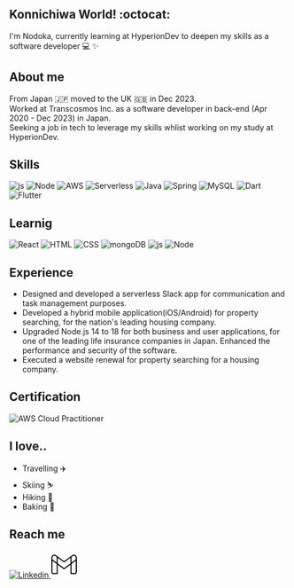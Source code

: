 **Konnichiwa World! :octocat:**
---
I'm Nodoka, currently learning at HyperionDev to deepen my skills as a software developer 💻 :sparkles:

**About me**
---
From Japan 🇯🇵 moved to the UK 🇬🇧 in Dec 2023.  
Worked at Transcosmos Inc. as a software developer in back-end (Apr 2020 - Dec 2023) in Japan.  
Seeking a job in tech to leverage my skills whlist working on my study at HyperionDev.  

**Skills**
---
<div style="display: inline-block;">
<img src="https://user-images.githubusercontent.com/25181517/117447155-6a868a00-af3d-11eb-9cfe-245df15c9f3f.png" alt="js" width="48" height="48">
<img src="https://user-images.githubusercontent.com/25181517/183568594-85e280a7-0d7e-4d1a-9028-c8c2209e073c.png" alt="Node" width="48" height="48">
<img src="https://user-images.githubusercontent.com/25181517/183896132-54262f2e-6d98-41e3-8888-e40ab5a17326.png" alt="AWS" width="48" height="48">
<img src="https://user-images.githubusercontent.com/2752551/30405069-a7751fee-989e-11e7-9a58-f93f8e820bd1.png" alt="Serverless" width="48" height="48">
<img src="https://user-images.githubusercontent.com/25181517/117201156-9a724800-adec-11eb-9a9d-3cd0f67da4bc.png" alt="Java" width="48" height="48">
<img src="https://user-images.githubusercontent.com/25181517/117201470-f6d56780-adec-11eb-8f7c-e70e376cfd07.png" alt="Spring" width="48" height="48">
<img src="https://user-images.githubusercontent.com/25181517/183896128-ec99105a-ec1a-4d85-b08b-1aa1620b2046.png" alt="MySQL" width="48" height="48">
<img src="https://user-images.githubusercontent.com/25181517/186150304-1568ffdf-4c62-4bdc-9cf1-8d8efcea7c5b.png" alt="Dart" width="48" height="48">
<img src="https://user-images.githubusercontent.com/25181517/186150365-da1eccce-6201-487c-8649-45e9e99435fd.png" alt="Flutter" width="48" height="48">
</div>

**Learnig**
---
<div style="display: inline-block;">
<img src="https://user-images.githubusercontent.com/25181517/183897015-94a058a6-b86e-4e42-a37f-bf92061753e5.png" alt="React" width="48" height="48">
<img src="https://user-images.githubusercontent.com/25181517/192158954-f88b5814-d510-4564-b285-dff7d6400dad.png" alt="HTML" width="48" height="48">
<img src="https://user-images.githubusercontent.com/25181517/183898674-75a4a1b1-f960-4ea9-abcb-637170a00a75.png" alt="CSS" width="48" height="48">
<img src="https://user-images.githubusercontent.com/25181517/182884177-d48a8579-2cd0-447a-b9a6-ffc7cb02560e.png" alt="mongoDB" width="48" height="48">
<img src="https://user-images.githubusercontent.com/25181517/117447155-6a868a00-af3d-11eb-9cfe-245df15c9f3f.png" alt="js" width="48" height="48">
<img src="https://user-images.githubusercontent.com/25181517/183568594-85e280a7-0d7e-4d1a-9028-c8c2209e073c.png" alt="Node" width="48" height="48">
</div>


**Experience**
---
- Designed and developed a serverless Slack app for communication and task management purposes.
- Developed a hybrid mobile application(iOS/Android) for property searching, for the nation's leading housing company.
- Upgraded Node.js 14 to 18 for both business and user applications, for one of the leading life insurance companies in Japan. Enhanced the performance and security of the software.
- Executed a website renewal for property searching for a housing company.

**Certification**
---
<img src="https://d1.awsstatic.com/certification/badges/AWS-Certified-Cloud-Practitioner_badge_150x150.17da917fbddc5383838d9f8209d2030c8d99f31e.png" alt="AWS Cloud Practitioner" width="150" height="150">

**I love..**
---
- Travelling ✈️
- Skiing ⛷️
- Hiking 🗻
- Baking 🍞

**Reach me**
---
<a href="https://www.linkedin.com/in/nodoka-matthews/">
  <img src="https://github.com/NodokaHirata/NodokaHirata/assets/101855937/3c2abb2a-de0b-477e-9adb-5c982e3c6e73" alt="Linkedin" width="48" height="48">
</a>
<a href="nodokahiratamatthews@gmail.com">
  <img src="icons8-gmail-新しい-50.png" alt="gmail" width="48" height="48">
</a>

